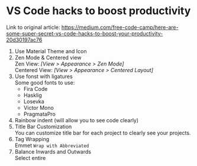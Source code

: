 # VS Code hacks to boost productivity

Link to original article: https://medium.com/free-code-camp/here-are-some-super-secret-vs-code-hacks-to-boost-your-productivity-20d30197ac76

1. Use Material Theme and Icon
2. Zen Mode & Centered view<br>
Zen View: *[View > Appearance > Zen Mode]*<br>
Centered View: *[View > Appearance > Centered Layout]*
3. Use fonst with ligatures<br>
    Some good fonts to use:
    - Fira Code
    - Hasklig
    - Losevka
    - Victor Mono
    - PragmataPro
4. Rainbow indent (will allow you to see code clearly)
5. Title Bar Customization<br>
You can customize title bar for each project to clearly see your projects.
5. Tag Wrapping<br>
Emmet ```Wrap with Abbreviated```
6. Balance Inwards and Outwards <br>
Select entire 